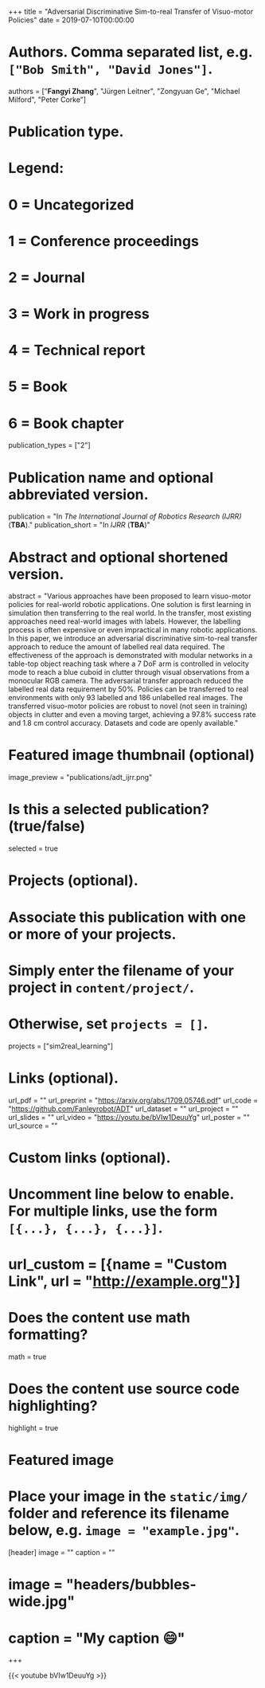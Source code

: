 +++
title = "Adversarial Discriminative Sim-to-real Transfer of Visuo-motor Policies"
date = 2019-07-10T00:00:00

# Authors. Comma separated list, e.g. `["Bob Smith", "David Jones"]`.
authors = ["**Fangyi Zhang**", "Jürgen Leitner", "Zongyuan Ge", "Michael Milford", "Peter Corke"]

# Publication type.
# Legend:
# 0 = Uncategorized
# 1 = Conference proceedings
# 2 = Journal
# 3 = Work in progress
# 4 = Technical report
# 5 = Book
# 6 = Book chapter
publication_types = ["2"]

# Publication name and optional abbreviated version.
publication = "In *The International Journal of Robotics Research (IJRR)* (**TBA**)."
publication_short = "In *IJRR* (**TBA**)"

# Abstract and optional shortened version.
abstract = "Various approaches have been proposed to learn visuo-motor policies for real-world robotic applications. One solution is first learning in simulation then transferring to the real world. In the transfer, most existing approaches need real-world images with labels. However, the labelling process is often expensive or even impractical in many robotic applications. In this paper, we introduce an adversarial discriminative sim-to-real transfer approach to reduce the amount of labelled real data required. The effectiveness of the approach is demonstrated with modular networks in a table-top object reaching task where a 7 DoF arm is controlled in velocity mode to reach a blue cuboid in clutter through visual observations from a monocular RGB camera. The adversarial transfer approach reduced the labelled real data requirement by 50%. Policies can be transferred to real environments with only 93 labelled and 186 unlabelled real images. The transferred visuo-motor policies are robust to novel (not seen in training) objects in clutter and even a moving target, achieving a 97.8% success rate and 1.8 cm control accuracy. Datasets and code are openly available."

# Featured image thumbnail (optional)
image_preview = "publications/adt_ijrr.png"

# Is this a selected publication? (true/false)
selected = true

# Projects (optional).
#   Associate this publication with one or more of your projects.
#   Simply enter the filename of your project in `content/project/`.
#   Otherwise, set `projects = []`.
projects = ["sim2real_learning"]

# Links (optional).
url_pdf = ""
url_preprint = "https://arxiv.org/abs/1709.05746.pdf"
url_code = "https://github.com/Fanleyrobot/ADT"
url_dataset = ""
url_project = ""
url_slides = ""
url_video = "https://youtu.be/bVIw1DeuuYg"
url_poster = ""
url_source = ""

# Custom links (optional).
#   Uncomment line below to enable. For multiple links, use the form `[{...}, {...}, {...}]`.
# url_custom = [{name = "Custom Link", url = "http://example.org"}]

# Does the content use math formatting?
math = true

# Does the content use source code highlighting?
highlight = true

# Featured image
# Place your image in the `static/img/` folder and reference its filename below, e.g. `image = "example.jpg"`.
[header]
image = ""
caption = ""

# image = "headers/bubbles-wide.jpg"
# caption = "My caption :smile:"

+++

{{< youtube bVIw1DeuuYg >}}

<!-- More detail can easily be written here using *Markdown* and $\rm \LaTeX$ math code. -->
